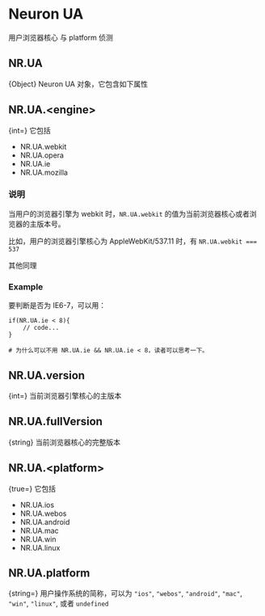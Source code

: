 Neuron UA
====
用户浏览器核心 与 platform 侦测

NR.UA
----
{Object} Neuron UA 对象，它包含如下属性


NR.UA.\<engine\>
----
{int=} 它包括

- NR.UA.webkit
- NR.UA.opera
- NR.UA.ie
- NR.UA.mozilla

### 说明
当用户的浏览器引擎为 webkit 时，`NR.UA.webkit` 的值为当前浏览器核心或者浏览器的主版本号。

比如，用户的浏览器引擎核心为 AppleWebKit/537.11 时，有 `NR.UA.webkit === 537`

其他同理

### Example

要判断是否为 IE6-7，可以用：

	if(NR.UA.ie < 8){
		// code...
	}
	
	# 为什么可以不用 NR.UA.ie && NR.UA.ie < 8，读者可以思考一下。

NR.UA.version
----
{int=} 当前浏览器引擎核心的主版本


NR.UA.fullVersion
----
{string} 当前浏览器核心的完整版本

NR.UA.\<platform\>
----
{true=} 它包括

- NR.UA.ios
- NR.UA.webos
- NR.UA.android
- NR.UA.mac
- NR.UA.win
- NR.UA.linux

NR.UA.platform
----
{string=} 用户操作系统的简称，可以为 `"ios"`, `"webos"`, `"android"`, `"mac"`, `"win"`, `"linux"`, 或者 `undefined`

